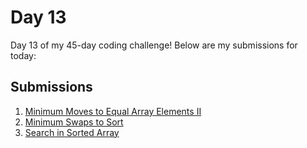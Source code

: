 # Day 13

Day 13 of my 45-day coding challenge! Below are my submissions for today:

## Submissions

1. [Minimum Moves to Equal Array Elements II](https://leetcode.com/submissions/detail/1437170985/)
2. [Minimum Swaps to Sort](./gfg-minimum-swaps-to-sort/submission_ss.png)
3. [Search in Sorted Array](https://leetcode.com/submissions/detail/1437505509/)